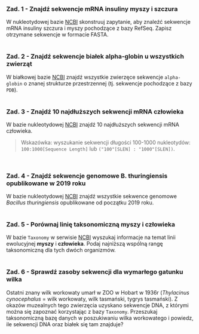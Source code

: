 ### Zad. 1 - Znajdź sekwencje mRNA insuliny myszy i szczura
W nukleotydowej bazie [NCBI](https://www.ncbi.nlm.nih.gov) skonstruuj zapytanie, aby znaleźć sekwencje mRNA insuliny szczura i myszy pochodzące z bazy RefSeq. Zapisz otrzymane sekwencje w formacie FASTA.
<br/><br/>


### Zad. 2 - Znajdź sekwencje białek alpha-globin u wszystkich zwierząt
W białkowej bazie [NCBI](https://www.ncbi.nlm.nih.gov) znajdź wszystkie zwierzęce sekwencje `alpha-globin` o znanej strukturze przestrzennej (tj. sekwencje pochodzące z bazy `PDB`).
<br/><br/>

### Zad. 3 - Znajdź 10 najdłuższych sekwencji mRNA człowieka
W bazie nukleotydowej [NCBI](https://www.ncbi.nlm.nih.gov) znajdź 10 najdłuższych sekwencji mRNA człowieka.
> Wskazówka: wyszukanie sekwencji długości 100-1000 nukleotydów: `100:1000[Sequence Length]` lub `("100"[SLEN] : "1000"[SLEN])`.

<br/>

### Zad. 4 - Znajdź sekwencje genomowe B. thuringiensis opublikowane w 2019 roku
W bazie nukleotydowej [NCBI](https://www.ncbi.nlm.nih.gov) znajdź wszystkie sekwence genomowe *Bacillus thuringiensis* opublikowane od początku 2019 roku.
<br/><br>

### Zad. 5 - Porównaj linię taksonomiczną myszy i człowieka
W bazie `Taxonomy` w serwisie [NCBI](https://www.ncbi.nlm.nih.gov) wyszukaj informacje na temat linii ewolucyjnej **myszy** i **człowieka**. Podaj najniższą wspólną rangę taksonomiczną dla tych dwóch organizmów.
<br/><br/>


### Zad. 6 - Sprawdź zasoby sekwencji dla wymarłego gatunku wilka
Ostatni znany wilk workowaty umarł w ZOO w Hobart w 1936r (*Thylacinus cynocephalus* = wilk workowaty, wilk tasmański, tygrys tasmański). Z okazów muzealnych tego zwierzęcia uzyskano sekwencje DNA, z którymi można się zapoznać korzystając z bazy `Taxonomy`. Przeszukaj taksonomiczną bazę danych w poszukiwaniu wilka workowatego i powiedz, ile sekwencji DNA oraz białek się tam znajduje?